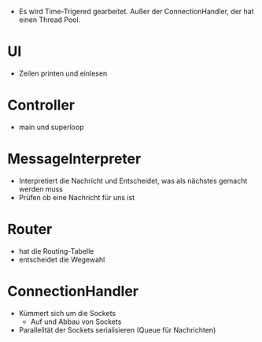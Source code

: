 - Es wird Time-Trigered gearbeitet. Außer der ConnectionHandler, der hat einen Thread Pool.

# UI
- Zeilen printen und einlesen
# Controller
- main und superloop
# MessageInterpreter
- Interpretiert die Nachricht und Entscheidet, was als nächstes gemacht werden muss
- Prüfen ob eine Nachricht für uns ist
# Router
- hat die Routing-Tabelle
- entscheidet die Wegewahl
# ConnectionHandler
- Kümmert sich um die Sockets
	- Auf und Abbau von Sockets
- Parallelität der Sockets serialisieren (Queue für Nachrichten)